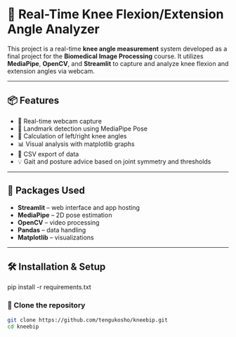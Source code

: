 # 🦵 Real-Time Knee Flexion/Extension Angle Analyzer

This project is a real-time **knee angle measurement** system developed as a final project for the **Biomedical Image Processing** course. It utilizes **MediaPipe**, **OpenCV**, and **Streamlit** to capture and analyze knee flexion and extension angles via webcam.

---

## 📦 Features

- 🎥 Real-time webcam capture
- 🧠 Landmark detection using MediaPipe Pose
- 📐 Calculation of left/right knee angles
- 📊 Visual analysis with matplotlib graphs
- 💾 CSV export of data
- 💡 Gait and posture advice based on joint symmetry and thresholds

---

## 🧰 Packages Used

- **Streamlit** – web interface and app hosting
- **MediaPipe** – 2D pose estimation
- **OpenCV** – video processing
- **Pandas** – data handling
- **Matplotlib** – visualizations

---

## 🛠️ Installation & Setup
pip install -r requirements.txt

### 📁 Clone the repository
```bash
git clone https://github.com/tengukosho/kneebip.git
cd kneebip